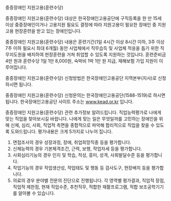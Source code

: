 중증장애인 지원고용(훈련수당)

중증장애인 지원고용(훈련수당) 대상은 한국장애인고용공단에 구직등록을 한 만 15세 이상 중증장애인이거나 고용지원 필요도 결정에 따라 지원고용이 필요한 장애인 중 지원고용 현장훈련을 받고 있는 장애인입니다.

중증장애인 지원고용(훈련수당) 내용은 훈련기간(1일 4시간 이상 8시간 이하, 3주 이상 7주 이하 필요시 최대 6개월) 동안 사업체에서 직무습득 및 사업체 적응을 돕기 위한 직무지도원을 배치하여 현장훈련을 거쳐 취업할 수 있도록 지원하는 것입니다. 훈련준비금 4만 원과 훈련수당 1일 1만 8,000원, 숙박비 1박 1만 원 지급, 재해보험 가입 지원이 이루어집니다.

중증장애인 지원고용(훈련수당) 신청방법은 한국장애인고용공단 지역본부(지사)로 신청하시면 됩니다.

중증장애인 지원고용(훈련수당) 신청문의는 한국장애인고용공단(1588-1519)로 하시면 됩니다.
한국장애인고용공단 사이트 주소는 www.kead.or.kr 입니다.

중증장애인 지원고용(훈련수당) 관련 추가정보 알려드립니다.
직업능력평가로 나에게 맞는 직업을 찾아보시길 바랍니다. 나에게 맞는 일은 무엇일까를 고민하는 장애인을 위해 신체, 심리, 사회, 직업적 측면을 종합적으로 파악해 합리적으로 직업을 찾을 수 있도록 도와드립니다.
평가내용은 크게 5가지로 나누어 집니다.
1. 면접조사의 경우  성장과정, 장애, 취업희망직종 등을 평가합니다.
2. 신체능력의 경우  기본체격조건, 근력, 보행, 작업자세 등을 평가합니다.
3. 사회심리기능의 경우 인지 및 학습, 적성, 흥미, 성격, 사회발달수준 등을 평가합니다.
4. 작업기능의 경우 작업생산성, 작업태도 및 행동 등 검사도구, 현장배치 등을 평가합니다.
5. 의료의 경우 분야별 전문의 진단으로 진행됩니다.
각 영역별 평가결과, 직업적 장점, 직업적 제한점, 현재 직업수준, 추천직무, 적합한 재활프로그램, 적합 보조공학기기를 알아볼 수 있습니다.